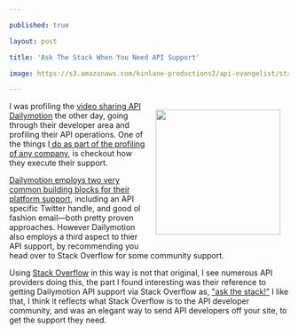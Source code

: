 ---
published: true
layout: post
title: 'Ask The Stack When You Need API Support'
image: https://s3.amazonaws.com/kinlane-productions2/api-evangelist/stackoverflow/stackoverflow-logo.png
---

<p><a href="https://stackoverflow.com/"><img style="padding: 15px;" src="https://s3.amazonaws.com/kinlane-productions2/api-evangelist/stackoverflow/stackoverflow-logo.png" alt="" width="225" align="right" /></a>
<p>I was profiling the <a href="https://developer.dailymotion.com">video sharing API Dailymotion</a> the other day, going through their developer area and profiling their API operations. One of the things I<a href="http://apievangelist.com/2015/03/06/my-ideal-profile-of-companies-who-are-doing-interesting-things-with-apis/"> do as part of the profiling of any company</a>, is checkout how they execute their support.
<p><a href="https://developer.dailymotion.com/support">Dailymotion employs two very common building blocks for their platform support</a>, including an API specific Twitter handle, and good ol fashion email&mdash;both pretty proven approaches. However Dailymotion also employs a third aspect to thier API support, by recommending you head over to Stack Overflow for some community support.
<p>Using <a href="https://stackoverflow.com/">Stack Overflow</a> in this way is not that original, I see numerous API providers doing this, the part I found interesting was their reference to getting Dailymotion API support via Stack Overflow as, <span style="text-decoration: underline;">"ask the stack!"</span> I like that, I think it reflects what Stack Overflow is to the API developer community, and was an elegant way to send API developers off your site, to get the support they need.

